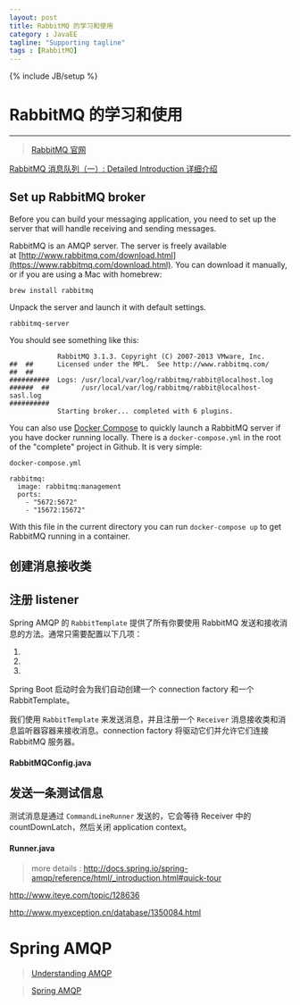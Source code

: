 ```yaml
---
layout: post
title: RabbitMQ 的学习和使用
category : JavaEE
tagline: "Supporting tagline"
tags : [RabbitMQ]
---
```

{% include JB/setup %}
# RabbitMQ 的学习和使用
---

> [RabbitMQ 官网](https://www.rabbitmq.com/)

[RabbitMQ 消息队列（一）: Detailed Introduction 详细介绍](http://blog.csdn.net/anzhsoft/article/details/19563091?utm_source=tuicool&utm_medium=referral)

## Set up RabbitMQ broker

Before you can build your messaging application, you need to set up the server that will handle receiving and sending messages.

RabbitMQ is an AMQP server. The server is freely available at [http://www.rabbitmq.com/download.html](https://www.rabbitmq.com/download.html). You can download it manually, or if you are using a Mac with homebrew:

```
brew install rabbitmq
```

Unpack the server and launch it with default settings.

```
rabbitmq-server
```

You should see something like this:

```
            RabbitMQ 3.1.3. Copyright (C) 2007-2013 VMware, Inc.
##  ##      Licensed under the MPL.  See http://www.rabbitmq.com/
##  ##
##########  Logs: /usr/local/var/log/rabbitmq/rabbit@localhost.log
######  ##        /usr/local/var/log/rabbitmq/rabbit@localhost-sasl.log
##########
            Starting broker... completed with 6 plugins.
```

You can also use [Docker Compose](https://docs.docker.com/compose/) to quickly launch a RabbitMQ server if you have docker running locally. There is a `docker-compose.yml` in the root of the "complete" project in Github. It is very simple:

`docker-compose.yml`

```
rabbitmq:
  image: rabbitmq:management
  ports:
    - "5672:5672"
    - "15672:15672"
```

With this file in the current directory you can run `docker-compose up` to get RabbitMQ running in a container.





## 创建消息接收类





## 注册 listener

Spring AMQP 的 `RabbitTemplate` 提供了所有你要使用 RabbitMQ 发送和接收消息的方法。通常只需要配置以下几项：

1.

2.

3.



Spring Boot 启动时会为我们自动创建一个 connection factory 和一个 RabbitTemplate。

我们使用 `RabbitTemplate` 来发送消息，并且注册一个 `Receiver`  消息接收类和消息监听器容器来接收消息。connection factory 将驱动它们并允许它们连接 RabbitMQ 服务器。

#### RabbitMQConfig.java





## 发送一条测试信息

测试消息是通过 `CommandLineRunner` 发送的，它会等待 Receiver 中的 countDownLatch，然后关闭 application context。

#### Runner.java



> more details : http://docs.spring.io/spring-amqp/reference/html/_introduction.html#quick-tour

http://www.iteye.com/topic/128636

http://www.myexception.cn/database/1350084.html



# Spring AMQP

> [Understanding AMQP](https://spring.io/understanding/AMQP)

> [Spring AMQP](http://docs.spring.io/spring-amqp/reference/html/index.html)



